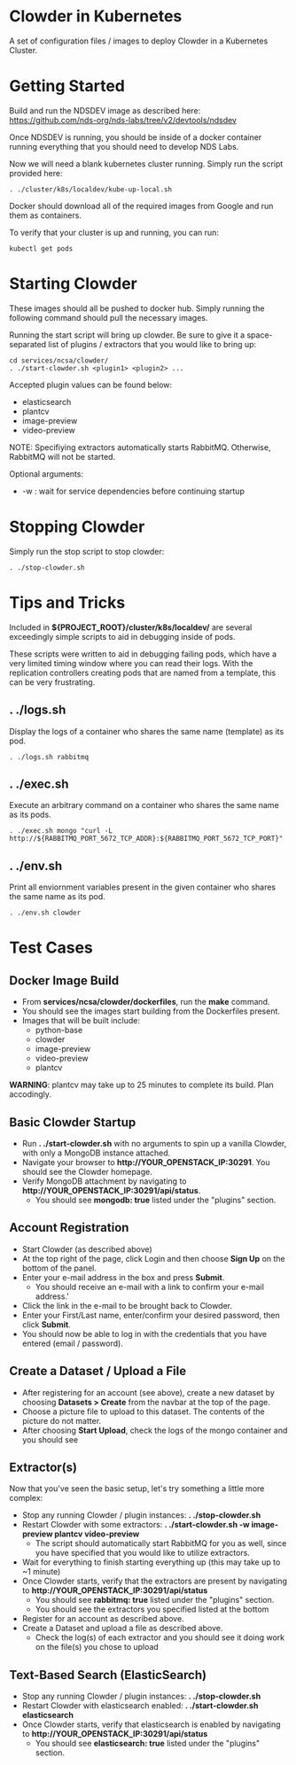 # Clowder in Kubernetes
A set of configuration files / images to deploy Clowder in a Kubernetes Cluster.

# Getting Started
Build and run the NDSDEV image as described here: https://github.com/nds-org/nds-labs/tree/v2/devtools/ndsdev 

Once NDSDEV is running, you should be inside of a docker container running everything that you should need to develop NDS Labs.

Now we will need a blank kubernetes cluster running. Simply run the script provided here:
~~~
. ./cluster/k8s/localdev/kube-up-local.sh
~~~

Docker should download all of the required images from Google and run them as containers.

To verify that your cluster is up and running, you can run:
~~~
kubectl get pods
~~~

# Starting Clowder
These images should all be pushed to docker hub. Simply running the following command should pull the necessary images.

Running the start script will bring up clowder. Be sure to give it a space-separated list of plugins / extractors that you would like to bring up:
~~~
cd services/ncsa/clowder/
. ./start-clowder.sh <plugin1> <plugin2> ...
~~~

Accepted plugin values can be found below:
* elasticsearch
* plantcv
* image-preview
* video-preview

NOTE: Specifiying extractors automatically starts RabbitMQ. Otherwise, RabbitMQ will not be started.

Optional arguments:
* -w : wait for service dependencies before continuing startup

# Stopping Clowder
Simply run the stop script to stop clowder:
~~~
. ./stop-clowder.sh
~~~

# Tips and Tricks
Included in **${PROJECT_ROOT}/cluster/k8s/localdev/** are several exceedingly simple scripts to aid in debugging inside of pods.

These scripts were written to aid in debugging failing pods, which have a very limited timing window where you can read their logs. With the replication controllers creating pods that are named from a template, this can be very frustrating.

## . ./logs.sh <container name>
Display the logs of a container who shares the same name (template) as its pod.
~~~
. ./logs.sh rabbitmq
~~~

## . ./exec.sh <container name>
Execute an arbitrary command on a container who shares the same name as its pods.
~~~
. ./exec.sh mongo "curl -L http://${RABBITMQ_PORT_5672_TCP_ADDR}:${RABBITMQ_PORT_5672_TCP_PORT}"
~~~

## . ./env.sh <container name>
Print all enviornment variables present in the given container who shares the same name as its pod.
~~~
. ./env.sh clowder
~~~

# Test Cases

## Docker Image Build
* From **services/ncsa/clowder/dockerfiles**, run the **make** command.
* You should see the images start building from the Dockerfiles present.
* Images that will be built include:
  * python-base
  * clowder
  * image-preview
  * video-preview
  * plantcv

**WARNING**: plantcv may take up to 25 minutes to complete its build. Plan accodingly.

## Basic Clowder Startup
* Run **. ./start-clowder.sh** with no arguments to spin up a vanilla Clowder, with only a MongoDB instance attached.
* Navigate your browser to **http://YOUR_OPENSTACK_IP:30291**. You should see the Clowder homepage.
* Verify MongoDB attachment by navigating to **http://YOUR_OPENSTACK_IP:30291/api/status**.
  * You should see **mongodb: true** listed under the "plugins" section.

## Account Registration
* Start Clowder (as described above)
* At the top right of the page, click Login and then choose **Sign Up** on the bottom of the panel.
* Enter your e-mail address in the box and press **Submit**. 
  * You should receive an e-mail with a link to confirm your e-mail address.'
* Click the link in the e-mail to be brought back to Clowder.
* Enter your First/Last name, enter/confirm your desired password, then click **Submit**.
* You should now be able to log in with the credentials that you have entered (email / password).

## Create a Dataset / Upload a File
* After registering for an account (see above), create a new dataset by choosing **Datasets > Create** from the navbar at the top of the page.
* Choose a picture file to upload to this dataset. The contents of the picture do not matter.
* After choosing **Start Upload**, check the logs of the mongo container and you should see

## Extractor(s)
Now that you've seen the basic setup, let's try something a little more complex:

* Stop any running Clowder / plugin instances: **. ./stop-clowder.sh**
* Restart Clowder with some extractors: **. ./start-clowder.sh -w image-preview plantcv video-preview**
  * The script should automatically start RabbitMQ for you as well, since you have specified that you would like to utilize extractors.
* Wait for everything to finish starting everything up (this may take up to ~1 minute)
* Once Clowder starts, verify that the extractors are present by navigating to **http://YOUR_OPENSTACK_IP:30291/api/status**
  * You should see **rabbitmq: true** listed under the "plugins" section.
  * You should see the extractors you specified listed at the bottom
* Register for an account as described above.
* Create a Dataset and upload a file as described above.
  * Check the log(s) of each extractor and you should see it doing work on the file(s) you chose to upload

## Text-Based Search (ElasticSearch)
* Stop any running Clowder / plugin instances: **. ./stop-clowder.sh**
* Restart Clowder with elasticsearch enabled: **. ./start-clowder.sh elasticsearch**
* Once Clowder starts, verify that elasticsearch is enabled by navigating to **http://YOUR_OPENSTACK_IP:30291/api/status**
  * You should see **elasticsearch: true** listed under the "plugins" section.
